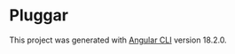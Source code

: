# Pluggar

This project was generated with [Angular CLI](https://github.com/angular/angular-cli) version 18.2.0.

